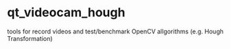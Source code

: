 # qt_videocam_hough
tools for record videos and test/benchmark OpenCV allgorithms (e.g. Hough Transformation)
